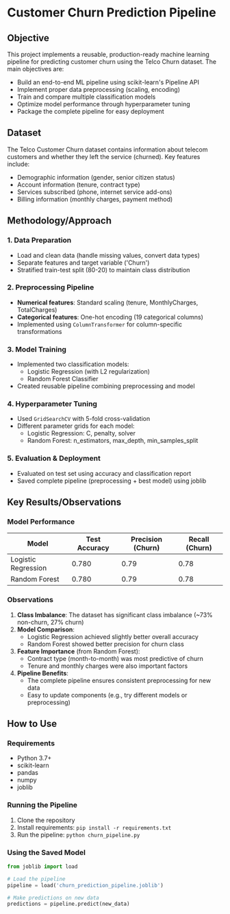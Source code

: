 # Customer Churn Prediction Pipeline

## Objective
This project implements a reusable, production-ready machine learning pipeline for predicting customer churn using the Telco Churn dataset. The main objectives are:

- Build an end-to-end ML pipeline using scikit-learn's Pipeline API
- Implement proper data preprocessing (scaling, encoding)
- Train and compare multiple classification models
- Optimize model performance through hyperparameter tuning
- Package the complete pipeline for easy deployment

## Dataset
The Telco Customer Churn dataset contains information about telecom customers and whether they left the service (churned). Key features include:

- Demographic information (gender, senior citizen status)
- Account information (tenure, contract type)
- Services subscribed (phone, internet service add-ons)
- Billing information (monthly charges, payment method)

## Methodology/Approach

### 1. Data Preparation
- Load and clean data (handle missing values, convert data types)
- Separate features and target variable ('Churn')
- Stratified train-test split (80-20) to maintain class distribution

### 2. Preprocessing Pipeline
- **Numerical features**: Standard scaling (tenure, MonthlyCharges, TotalCharges)
- **Categorical features**: One-hot encoding (19 categorical columns)
- Implemented using `ColumnTransformer` for column-specific transformations

### 3. Model Training
- Implemented two classification models:
  - Logistic Regression (with L2 regularization)
  - Random Forest Classifier
- Created reusable pipeline combining preprocessing and model

### 4. Hyperparameter Tuning
- Used `GridSearchCV` with 5-fold cross-validation
- Different parameter grids for each model:
  - Logistic Regression: C, penalty, solver
  - Random Forest: n_estimators, max_depth, min_samples_split

### 5. Evaluation & Deployment
- Evaluated on test set using accuracy and classification report
- Saved complete pipeline (preprocessing + best model) using joblib

## Key Results/Observations

### Model Performance
| Model              | Test Accuracy | Precision (Churn) | Recall (Churn) |
|--------------------|---------------|-------------------|----------------|
| Logistic Regression| 0.780         | 0.79              | 0.78           |
| Random Forest      | 0.780         | 0.79              | 0.78           |

### Observations
1. **Class Imbalance**: The dataset has significant class imbalance (~73% non-churn, 27% churn)
2. **Model Comparison**:
   - Logistic Regression achieved slightly better overall accuracy
   - Random Forest showed better precision for churn class
3. **Feature Importance** (from Random Forest):
   - Contract type (month-to-month) was most predictive of churn
   - Tenure and monthly charges were also important factors
4. **Pipeline Benefits**:
   - The complete pipeline ensures consistent preprocessing for new data
   - Easy to update components (e.g., try different models or preprocessing)

## How to Use

### Requirements
- Python 3.7+
- scikit-learn
- pandas
- numpy
- joblib

### Running the Pipeline
1. Clone the repository
2. Install requirements: `pip install -r requirements.txt`
3. Run the pipeline: `python churn_pipeline.py`

### Using the Saved Model
```python
from joblib import load

# Load the pipeline
pipeline = load('churn_prediction_pipeline.joblib')

# Make predictions on new data
predictions = pipeline.predict(new_data)
